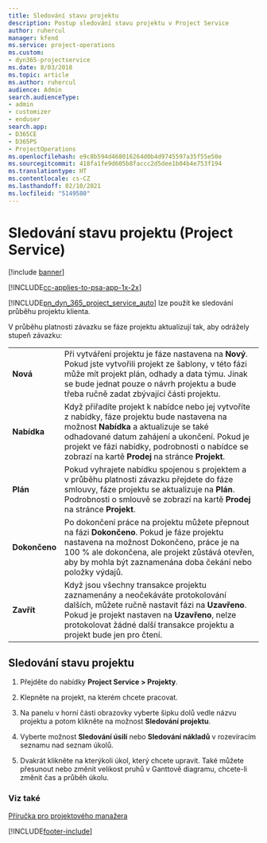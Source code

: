 ```yaml
---
title: Sledování stavu projektu
description: Postup sledování stavu projektu v Project Service
author: ruhercul
manager: kfend
ms.service: project-operations
ms.custom:
- dyn365-projectservice
ms.date: 8/03/2018
ms.topic: article
ms.author: ruhercul
audience: Admin
search.audienceType:
- admin
- customizer
- enduser
search.app:
- D365CE
- D365PS
- ProjectOperations
ms.openlocfilehash: e9c8b594d468016264d0b4d9745597a35f55e50e
ms.sourcegitcommit: 418fa1fe9d605b8faccc2d5dee1b04b4e753f194
ms.translationtype: HT
ms.contentlocale: cs-CZ
ms.lasthandoff: 02/10/2021
ms.locfileid: "5149580"
---
```

# <a name="track-a-projects-status-project-service"></a>Sledování stavu projektu (Project Service)

[!include [banner](../includes/psa-now-project-operations.md)]

[!INCLUDE[cc-applies-to-psa-app-1x-2x](../includes/cc-applies-to-psa-app-1x-2x.md)]

[!INCLUDE[pn_dyn_365_project_service_auto](../includes/pn-dyn-365-project-service-auto.md)] lze použít ke sledování průběhu projektu klienta.  

V průběhu platnosti závazku se fáze projektu aktualizují tak, aby odrážely stupeň závazku:  


|              |                                                                                                                                                                                                                                                                                                  |
|--------------|--------------------------------------------------------------------------------------------------------------------------------------------------------------------------------------------------------------------------------------------------------------------------------------------------|
|   **Nová**    | Při vytváření projektu je fáze nastavena na **Nový**. Pokud jste vytvořili projekt ze šablony, v této fázi může mít projekt plán, odhady a data týmu. Jinak se bude jednat pouze o návrh projektu a bude třeba ručně zadat zbývající části projektu. |
|  **Nabídka**   |      Když přiřadíte projekt k nabídce nebo jej vytvoříte z nabídky, fáze projektu bude nastavena na možnost **Nabídka** a aktualizuje se také odhadované datum zahájení a ukončení. Pokud je projekt ve fázi nabídky, podrobnosti o nabídce se zobrazí na kartě **Prodej** na stránce **Projekt**.      |
|   **Plán**   |                                     Pokud vyhrajete nabídku spojenou s projektem a v průběhu platnosti závazku přejdete do fáze smlouvy, fáze projektu se aktualizuje na **Plán**. Podrobnosti o smlouvě se zobrazí na kartě **Prodej** na stránce **Projekt**.                                      |
| **Dokončeno** |                    Po dokončení práce na projektu můžete přepnout na fázi **Dokončeno**. Pokud je fáze projektu nastavena na možnost Dokončeno, práce je na 100 % ale dokončena, ale projekt zůstává otevřen, aby by mohla být zaznamenána doba čekání nebo položky výdajů.                     |
|  **Zavřít**   |           Když jsou všechny transakce projektu zaznamenány a neočekáváte protokolování dalších, můžete ručně nastavit fázi na **Uzavřeno**. Pokud je projekt nastaven na **Uzavřeno**, nelze protokolovat žádné další transakce projektu a projekt bude jen pro čtení.           |

## <a name="to-track-a-projects-status"></a>Sledování stavu projektu  

1.  Přejděte do nabídky **Project Service > Projekty**.  

2.  Klepněte na projekt, na kterém chcete pracovat.  

3.  Na panelu v horní části obrazovky vyberte šipku dolů vedle názvu projektu a potom klikněte na možnost **Sledování projektu**.  

4.  Vyberte možnost **Sledování úsilí** nebo **Sledování nákladů** v rozevíracím seznamu nad seznam úkolů.  

5.  Dvakrát klikněte na kterýkoli úkol, který chcete upravit. Také můžete přesunout nebo změnit velikost pruhů v Ganttově diagramu, chcete-li změnit čas a průběh úkolu.  

### <a name="see-also"></a>Viz také  
 [Příručka pro projektového manažera](../psa/project-manager-guide.md)


[!INCLUDE[footer-include](../includes/footer-banner.md)]